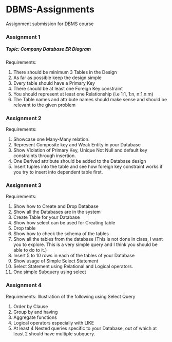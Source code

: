 # DBMS-Assignments
Assignment submission for DBMS course
### Assignment 1
##### Topic: Company Database ER Diagram
Requirements:
1. There should be minimum 3 Tables in the Design
2. As far as possible keep the design simple
3. Every table should have a Primary Key
4. There should be at least one Foreign Key constraint
5. You should represent at least one Relationship (i.e 1:1, 1:n, n:1,n:m)
6. The Table names and attribute names should make sense and should be relevant to
   the given problem
### Assignment 2
Requirements:
1. Showcase one Many-Many relation.
2. Represent Composite key and Weak Entity in your Database
3. Show Violation of Primary Key, Unique Not Null and default key constraints through
insertion.
4. One Derived attribute should be added to the Database design
5. Insert tuples into the table and see how foreign key constraint works if you try to
insert into dependent table first.
### Assignment 3
Requirements:
1. Show how to Create and Drop Database
2. Show all the Databases are in the system
3. Create Table for your Database
4. Show how select can be used for Creating table
5. Drop table
6. Show how to check the schema of the tables
7. Show all the tables from the database (This is not done in class, I want you to explore.
This is a very simple query and I think you should be able to do to it.)
8. Insert 5 to 10 rows in each of the tables of your Database
9. Show usage of Simple Select Statement
10. Select Statement using Relational and Logical operators.
11. One simple Subquery using select
### Assignment 4
Requirements:
Illustration of the following using Select Query
1. Order by Clause
2. Group by and having
3. Aggregate functions
4. Logical operators especially with LIKE
5. At least 4 Nested queries specific to your Database, out of which at least 2 should
have multiple subquery.
